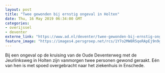```yaml
---
layout: post
title: "Twee gewonden bij ernstig ongeval in Holten"
date: Thu, 16 May 2019 06:34:00 GMT
categories: 
- overijssel 
- deventer 
externe_link: "https://www.ad.nl/deventer/twee-gewonden-bij-ernstig-ongeval-in-holten~aa152e70/"
feature_image: "https://images4.persgroep.net/rcs/1Y7o2MW8R5qeRApEj9n9ga3-8rI/diocontent/148495568/_fitwidth/400/?appId=21791a8992982cd8da851550a453bd7f&quality=0.7"
---
```


Bij een ongeval op de kruising van de Oude Deventerweg met de Jeurlinksweg in Holten zijn vanmorgen twee personen gewond geraakt. Eén van hen is met spoed overgebracht naar het ziekenhuis in Enschede.
